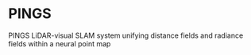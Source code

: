 # PINGS
PINGS LiDAR-visual SLAM system unifying distance fields and radiance fields within a neural point map
